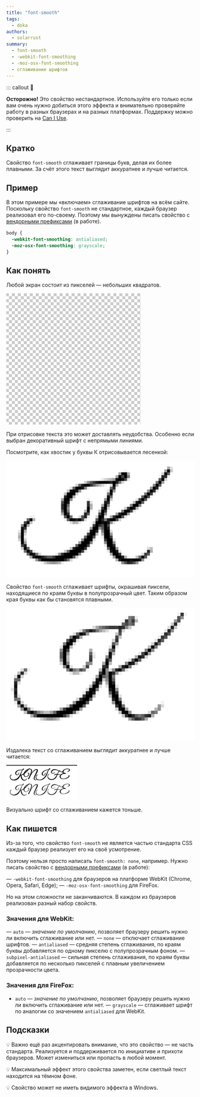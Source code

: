 ```yaml
---
title: "font-smooth"
tags:
  - doka
authors:
  - solarrust
summary:
  - font-smooth
  - -webkit-font-smoothing
  - -moz-osx-font-smoothing
  - сглаживание шрифтов
---
```


::: callout 🧪

**Осторожно!** Это свойство нестандартное. Используйте его только если вам очень нужно добиться этого эффекта и внимательно проверяйте работу в разных браузерах и на разных платформах. Поддержку можно проверить на [Can I Use](https://caniuse.com/font-smooth).

:::

## Кратко

Свойство `font-smooth` сглаживает границы букв, делая их более плавными. За счёт этого текст выглядит аккуратнее и лучше читается.

## Пример

В этом примере мы «включаем» сглаживание шрифтов на всём сайте. Поскольку свойство `font-smooth` не стандартное, каждый браузер реализовал его по-своему. Поэтому мы вынуждены писать свойство с [вендорными префиксами](/css/vendor-prefixes) (в работе).

```css
body {
  -webkit-font-smoothing: antialiased;
  -moz-osx-font-smoothing: grayscale;
}
```

## Как понять

Любой экран состоит из пикселей — небольших квадратов.

![Пиксельная сетка](images/pixels.png)

При отрисовке текста это может доставлять неудобства. Особенно если выбран декоративный шрифт с непрямыми линиями.

Посмотрите, как хвостик у буквы К отрисовывается лесенкой:

![Буква К без сглаживания шрифта](images/no-anti-aliasing.png)

Свойство `font-smooth` сглаживает шрифты, окрашивая пиксели, находящиеся по краям буквы в полупрозрачный цвет. Таким образом края буквы как бы становятся плавными.

![Буква К со сглаживанием шрифта](images/anti-aliasing.png)

Издалека текст со сглаживанием выглядит аккуратнее и лучше читается:

![Слово knife набранное дважды, одно без сглаживание шрифта текста, а второе со сглаживанием](images/text-example.png)

Визуально шрифт со сглаживанием кажется тоньше.

## Как пишется

Из-за того, что свойство `font-smooth` не является частью стандарта CSS каждый браузер реализует его на своё усмотрение.

Поэтому нельзя просто написать `font-smooth: none`, например. Нужно писать свойство с [вендорными префиксами](/css/vendor-prefixes) (в работе):

— `-webkit-font-smoothing` для браузеров на платформе WebKit (Chrome, Opera, Safari, Edge);
— `-moz-osx-font-smoothing` для FireFox.

Но на этом сложности не заканчиваются. В каждом из браузеров реализован разный набор свойств.

### Значения для WebKit:

— `auto` — *значение по умолчанию*, позволяет браузеру решить нужно ли включить сглаживание или нет.
— `none` — отключает сглаживание шрифтов.
— `antialiased` — средняя степень сглаживания, по краям буквы добавляется по одному пикселю с полупрозрачным фоном.
— `subpixel-antialiased` — сильная степень сглаживания, по краям буквы добавляется по несколько пикселей с плавным увеличением прозрачности цвета.

### Значения для FireFox:

- `auto` — *значение по умолчанию*, позволяет браузеру решить нужно ли включить сглаживание или нет.
— `grayscale` — сглаживает шрифт по аналогии со значением `antialiased` для WebKit.

## Подсказки

💡 Важно ещё раз акцентировать внимание, что это свойство — не часть стандарта. Реализуется и поддерживается по инициативе и прихоти браузеров. Может измениться или пропасть в любой момент.

💡 Максимальный эффект этого свойства заметен, если светлый текст находится на тёмном фоне.

💡 Свойство может не иметь видимого эффекта в Windows.
